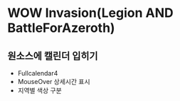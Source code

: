 # WOW Invasion(Legion AND BattleForAzeroth)


## 원소스에 캘린더 입히기
- Fullcalendar4
- MouseOver 상세시간 표시
- 지역별 색상 구분
